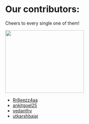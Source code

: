 # Our contributors:
Cheers to every single one of them!

<img src="https://media.giphy.com/media/DGWAx8d3IkICs/giphy.gif" align="middle" width=250 height=200>

* [Rr8eezz4aa](https://github.com/Rr8eezz4aa)
* [ankitgoel25](https://github.com/ankitgoel25)
* [vedanthv](https://github.com/vedanthv)
* [utkarshbajaj](https://github.com/utkarshbajaj)


